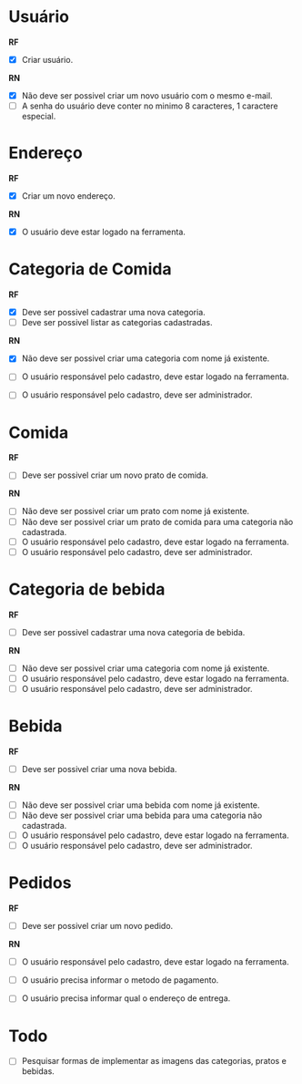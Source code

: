 # Usuário

**RF**
- [x] Criar usuário.

**RN**
- [x] Não deve ser possivel criar um novo usuário com o mesmo e-mail.
- [ ] A senha do usuário deve conter no minimo 8 caracteres, 1 caractere especial.

# Endereço

**RF**
- [x] Criar um novo endereço.

**RN**
- [x] O usuário deve estar logado na ferramenta.

# Categoria de Comida

**RF**
- [x] Deve ser possivel cadastrar uma nova categoria.
- [ ] Deve ser possivel listar as categorias cadastradas.

**RN**
- [x] Não deve ser possivel criar uma categoria com nome já existente.
- [ ] O usuário responsável pelo cadastro, deve estar logado na ferramenta.
- [ ] O usuário responsável pelo cadastro, deve ser administrador.


# Comida

**RF**
- [ ] Deve ser possivel criar um novo prato de comida.

**RN**
- [ ] Não deve ser possivel criar um prato com nome já existente.
- [ ] Não deve ser possivel criar um prato de comida para uma categoria não cadastrada.
- [ ] O usuário responsável pelo cadastro, deve estar logado na ferramenta.
- [ ] O usuário responsável pelo cadastro, deve ser administrador.

# Categoria de bebida

**RF**
- [ ] Deve ser possivel cadastrar uma nova categoria de bebida.

**RN**
- [ ] Não deve ser possivel criar uma categoria com nome já existente.
- [ ] O usuário responsável pelo cadastro, deve estar logado na ferramenta.
- [ ] O usuário responsável pelo cadastro, deve ser administrador.

# Bebida

**RF**
- [ ] Deve ser possivel criar uma nova bebida.

**RN**
- [ ] Não deve ser possivel criar uma bebida com nome já existente.
- [ ] Não deve ser possivel criar uma bebida para uma categoria não cadastrada.
- [ ] O usuário responsável pelo cadastro, deve estar logado na ferramenta.
- [ ] O usuário responsável pelo cadastro, deve ser administrador.

# Pedidos

**RF**
- [ ] Deve ser possivel criar um novo pedido.

**RN**
- [ ] O usuário responsável pelo cadastro, deve estar logado na ferramenta.
- [ ] O usuário precisa informar o metodo de pagamento.
- [ ] O usuário precisa informar qual o endereço de entrega.


# Todo
- [ ] Pesquisar formas de implementar as imagens das categorias, pratos e bebidas. 

